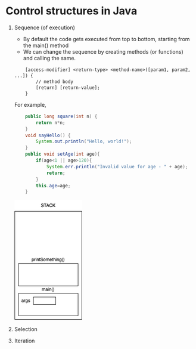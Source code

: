 # Control structures in Java

1. Sequence (of execution)

    - By default the code gets executed from top to bottom, starting from the main() method
    - We can change the sequence by creating methods (or functions) and calling the same.

    ```
        [access-modifier] <return-type> <method-name>([param1, param2, ...]) {
            // method body
            [return] [return-value];
        }
    ```

    For example,

    ```java
        public long square(int n) {
            return n*n;
        }
        void sayHello() {
            System.out.println("Hello, world!");
        }
        public void setAge(int age){
            if(age<1 || age>120){
                System.err.println("Invalid value for age - " + age);
                return;
            }
            this.age=age;
        }
    ```

    ![](./images/stack.dio.png)

1. Selection
1. Iteration
